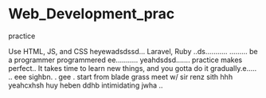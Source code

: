 # Web_Development_prac
practice

Use HTML, JS, and CSS
 heyewadsdssd...
Laravel, Ruby ..ds...........
.........
be a programmer programmered ee...........
 yeahdsdsd.......
practice makes perfect..
It takes time to learn new things, and you gotta do it gradually.e.....
..
 eee 
sighbn.
. gee . start from blade grass meet w/ sir renz
sith
hhh
yeahcxhsh
huy
heben
ddhb
intimidating
jwha
..
